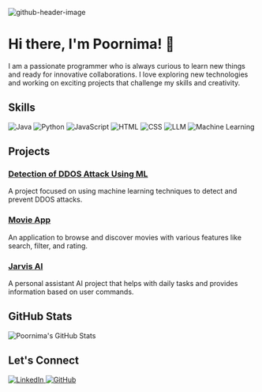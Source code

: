 ![github-header-image](https://github.com/Poornima-mada/Poornima-mada/assets/78364225/d31612ed-79e3-4320-b254-3f765841cf19)
  <!-- Replace with your banner image URL -->

# Hi there, I'm Poornima! 👋

I am a passionate programmer who is always curious to learn new things and ready for innovative collaborations. I love exploring new technologies and working on exciting projects that challenge my skills and creativity.

## Skills

<p align="left">
  <img src="https://img.shields.io/badge/Java-ED8B00?style=for-the-badge&logo=java&logoColor=white" alt="Java" />
  <img src="https://img.shields.io/badge/Python-3776AB?style=for-the-badge&logo=python&logoColor=white" alt="Python" />
  <img src="https://img.shields.io/badge/JavaScript-F7DF1E?style=for-the-badge&logo=javascript&logoColor=black" alt="JavaScript" />
  <img src="https://img.shields.io/badge/HTML-E34F26?style=for-the-badge&logo=html5&logoColor=white" alt="HTML" />
  <img src="https://img.shields.io/badge/CSS-1572B6?style=for-the-badge&logo=css3&logoColor=white" alt="CSS" />
  <img src="https://img.shields.io/badge/LLM-FF6F61?style=for-the-badge&logo=llm&logoColor=white" alt="LLM" />
  <img src="https://img.shields.io/badge/Machine_Learning-00C9FF?style=for-the-badge&logo=machine-learning&logoColor=white" alt="Machine Learning" />
</p>

## Projects

### [Detection of DDOS Attack Using ML](https://github.com/Poornima-mada/DDOS-Detection-ML)
A project focused on using machine learning techniques to detect and prevent DDOS attacks.

### [Movie App](https://github.com/Poornima-mada/Movie-App)
An application to browse and discover movies with various features like search, filter, and rating.

### [Jarvis AI](https://github.com/Poornima-mada/Jarvis-AI)
A personal assistant AI project that helps with daily tasks and provides information based on user commands.

## GitHub Stats

![Poornima's GitHub Stats](https://github-readme-stats.vercel.app/api?username=Poornima-mada&show_icons=true&theme=radical)

## Let's Connect

<p align="left">
  <a href="https://www.linkedin.com/in/poornima-mada/" target="_blank">
    <img src="https://img.shields.io/badge/LinkedIn-0077B5?style=for-the-badge&logo=linkedin&logoColor=white" alt="LinkedIn"/>
  </a>
  <a href="https://github.com/Poornima-mada" target="_blank">
    <img src="https://img.shields.io/badge/GitHub-181717?style=for-the-badge&logo=github&logoColor=white" alt="GitHub"/>
  </a>
</p>



